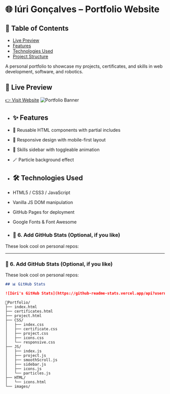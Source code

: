 # 🌐 Iúri Gonçalves – Portfolio Website

## 📌 Table of Contents

- [Live Preview](#live-preview)
- [Features](#-features)
- [Technologies Used](#-technologies-used)
- [Project Structure](#-project-structure)




A personal portfolio to showcase my projects, certificates, and skills in web development, software, and robotics.

## 🔗 Live Preview

[👉 Visit Website](https://jmti10.github.io/Portfolio/)
![Portfolio Banner](https://github.com/user-attachments/assets/e42a4394-a443-47a2-838f-0c587ce356a9)

- ## ✨ Features

- 🔗 Reusable HTML components with partial includes
- 🎨 Responsive design with mobile-first layout
- 🧠 Skills sidebar with toggleable animation
- 🪄 Particle background effect

- ## 🛠️ Technologies Used

- HTML5 / CSS3 / JavaScript
- Vanilla JS DOM manipulation
- GitHub Pages for deployment
- Google Fonts & Font Awesome

- ### 📌 6. **Add GitHub Stats (Optional, if you like)**
These look cool on personal repos:


---

### 📌 6. **Add GitHub Stats (Optional, if you like)**
These look cool on personal repos:

```markdown
## 📊 GitHub Stats

![Iúri's GitHub Stats](https://github-readme-stats.vercel.app/api?username=JMTI10&show_icons=true&theme=radical)
```


```
📁Portfolio/
├── index.html
├── certificates.html
├── project.html
├── CSS/
│   ├── index.css
│   ├── certificate.css
│   ├── project.css
│   ├── icons.css
│   └── responsive.css
├── JS/
│   ├── index.js
│   ├── project.js
│   ├── smoothScroll.js
│   ├── sidebar.js
│   ├── icons.js
│   └── particles.js
├── HTML/
│   └── icons.html
└── images/
```

